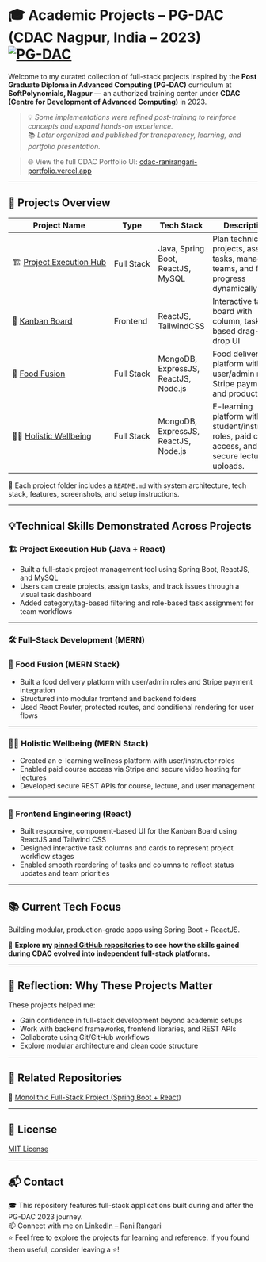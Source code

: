 # 🎓 Academic Projects – PG-DAC (CDAC Nagpur, India – 2023) [![PG-DAC](https://img.shields.io/badge/PG--DAC_(2023)-CDAC_Nagpur,_India-blue)](https://www.cdac.in/)

Welcome to my curated collection of full-stack projects inspired by the **Post Graduate Diploma in Advanced Computing (PG-DAC)** curriculum at **SoftPolynomials, Nagpur** — an authorized training center under **CDAC (Centre for Development of Advanced Computing)** in 2023.  
 
> 💡 _Some implementations were refined post-training to reinforce concepts and expand hands-on experience._   
> 📚 _Later organized and published for transparency, learning, and portfolio presentation._  

> 🌐 View the full CDAC Portfolio UI: [cdac-ranirangari-portfolio.vercel.app](https://cdac-ranirangari-portfolio.vercel.app/)

---

## 📁 Projects Overview

| Project Name                                            | Type         | Tech Stack                                  | Description |
|--------------------------------------------------------|--------------|----------------------------------------------|-------------|
| 🏗&nbsp;[Project&nbsp;Execution&nbsp;Hub](./Project-Execution-Hub) | Full Stack   | Java, Spring Boot, ReactJS, MySQL            | Plan technical projects, assign tasks, manage teams, and filter progress dynamically|
| 🧱 [Kanban Board](./kanban-board)                | Frontend     | ReactJS, TailwindCSS                         | Interactive task board with column, task-based drag-and-drop UI |
| 🍱 [Food Fusion](./food-fusion)                  | Full Stack   | MongoDB, ExpressJS, ReactJS, Node.js         | Food delivery platform with user/admin roles, Stripe payments, and product flow |
| 💆‍♀️ [Holistic Wellbeing](./holistic-wellbeing) | Full Stack   | MongoDB, ExpressJS, ReactJS, Node.js | E-learning platform with student/instructor roles, paid course access, and secure lecture uploads. |

📁 Each project folder includes a `README.md` with system architecture, tech stack, features, screenshots, and setup instructions.

---

## 💡Technical Skills Demonstrated Across Projects

### 🏗 Project Execution Hub (Java + React)

- Built a full-stack project management tool using Spring Boot, ReactJS, and MySQL
- Users can create projects, assign tasks, and track issues through a visual task dashboard
- Added category/tag-based filtering and role-based task assignment for team workflows

---
  
### 🛠️ Full-Stack Development (MERN)

### 🍱 Food Fusion (MERN Stack)  

- Built a food delivery platform with user/admin roles and Stripe payment integration
- Structured into modular frontend and backend folders
- Used React Router, protected routes, and conditional rendering for user flows

---

### 💆‍♀️ Holistic Wellbeing (MERN Stack)  

- Created an e-learning wellness platform with user/instructor roles
- Enabled paid course access via Stripe and secure video hosting for lectures
- Developed secure REST APIs for course, lecture, and user management

---

### 🎨 Frontend Engineering (React)

- Built responsive, component-based UI for the Kanban Board using ReactJS and Tailwind CSS
- Designed interactive task columns and cards to represent project workflow stages
- Enabled smooth reordering of tasks and columns to reflect status updates and team priorities

---

## 📚 Current Tech Focus  

Building modular, production-grade apps using Spring Boot + ReactJS.   

📌 **Explore my [pinned GitHub repositories](https://github.com/rangari-rani) to see how the skills gained during CDAC evolved into independent full-stack platforms.** 

---

## 🧠 Reflection: Why These Projects Matter

These projects helped me:

- Gain confidence in full-stack development beyond academic setups  
- Work with backend frameworks, frontend libraries, and REST APIs  
- Collaborate using Git/GitHub workflows  
- Explore modular architecture and clean code structure

---

## 🔗 Related Repositories  

🧩 [Monolithic Full-Stack Project (Spring Boot + React)](https://github.com/rangari-rani/wellness_cart)

---

## 📜 License

[MIT License](LICENSE)

---

## 📬 Contact

🎓 This repository features full-stack applications built during and after the PG-DAC 2023 journey.  
📫 Connect with me on [LinkedIn – Rani Rangari](https://www.linkedin.com/in/rani-rangari/)  
⭐ Feel free to explore the projects for learning and reference. If you found them useful, consider leaving a ⭐!
